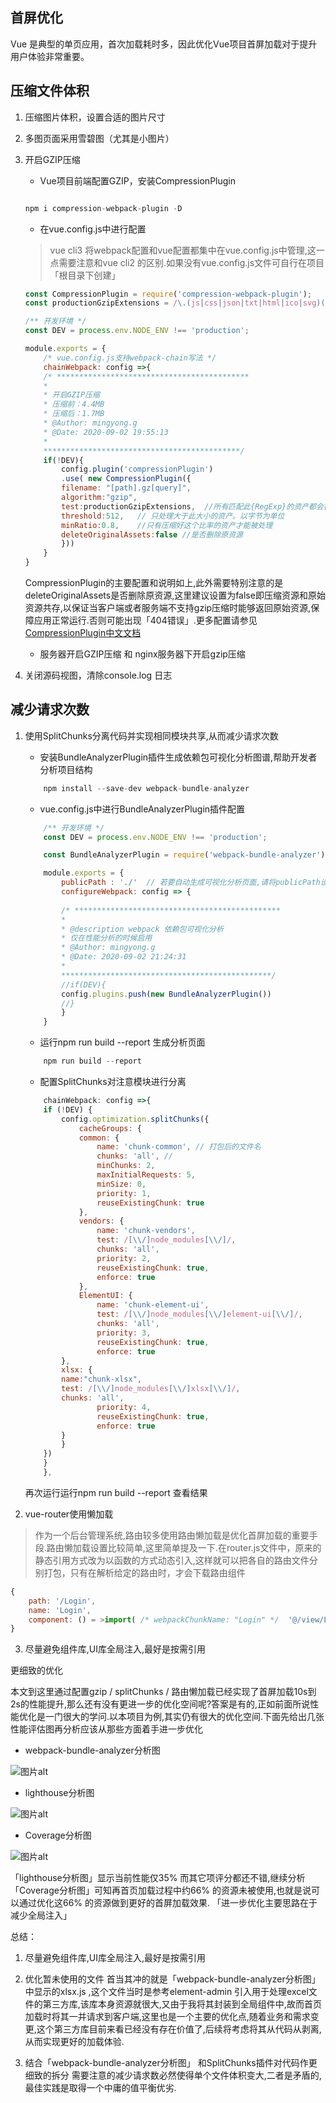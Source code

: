 ## 首屏优化

Vue 是典型的单页应用，首次加载耗时多，因此优化Vue项目首屏加载对于提升用户体验非常重要。

## 压缩文件体积

1. 压缩图片体积，设置合适的图片尺寸

2. 多图页面采用雪碧图（尤其是小图片）

3. 开启GZIP压缩

    * Vue项目前端配置GZIP，安装CompressionPlugin

    ```javascript

    npm i compression-webpack-plugin -D
    ```

    * 在vue.config.js中进行配置

    >  vue cli3 将webpack配置和vue配置都集中在vue.config.js中管理,这一点需要注意和vue cli2 的区别.如果没有vue.config.js文件可自行在项目「根目录下创建」

    ```javascript
    const CompressionPlugin = require('compression-webpack-plugin');
    const productionGzipExtensions = /\.(js|css|json|txt|html|ico|svg)(\?.*)?$/i;

    /** 开发环境 */
    const DEV = process.env.NODE_ENV !== 'production';

    module.exports = {
        /* vue.config.js支持webpack-chain写法 */
        chainWebpack: config =>{
        /* *******************************************
        *  
        * 开启GZIP压缩
        * 压缩前：4.4MB
        * 压缩后：1.7MB
        * @Author: mingyong.g
        * @Date: 2020-09-02 19:55:13
        * 
        ********************************************/
        if(!DEV){
            config.plugin('compressionPlugin')
            .use( new CompressionPlugin({
            filename: "[path].gz[query]",
            algorithm:"gzip",
            test:productionGzipExtensions,  //所有匹配此{RegExp}的资产都会被处理
            threshold:512,   // 只处理大于此大小的资产。以字节为单位
            minRatio:0.8,    //只有压缩好这个比率的资产才能被处理
            deleteOriginalAssets:false //是否删除原资源
            }))
        }
    }
    ```

    CompressionPlugin的主要配置和说明如上,此外需要特别注意的是deleteOriginalAssets是否删除原资源,这里建议设置为false即压缩资源和原始资源共存,以保证当客户端或者服务端不支持gzip压缩时能够返回原始资源,保障应用正常运行.否则可能出现「404错误」.更多配置请参见[CompressionPlugin中文文档](https://cloud.tencent.com/developer/section/1477554)

    * 服务器开启GZIP压缩 和 nginx服务器下开启gzip压缩

4. 关闭源码视图，清除console.log 日志


## 减少请求次数

1. 使用SplitChunks分离代码并实现相同模块共享,从而减少请求次数

    * 安装BundleAnalyzerPlugin插件生成依赖包可视化分析图谱,帮助开发者分析项目结构

    ```javascript
        npm install --save-dev webpack-bundle-analyzer
    ```

    * vue.config.js中进行BundleAnalyzerPlugin插件配置

    ```javascript
        /** 开发环境 */
        const DEV = process.env.NODE_ENV !== 'production';

        const BundleAnalyzerPlugin = require('webpack-bundle-analyzer').BundleAnalyzerPlugin;

        module.exports = {
            publicPath : './'  // 若要自动生成可视化分析页面,请将publicPath设置为相对路径
            configureWebpack: config => {
            
            /* **********************************************
            *
            * @description webpack 依赖包可视化分析
            * 仅在性能分析的时候启用
            * @Author: mingyong.g
            * @Date: 2020-09-02 21:24:31
            * 
            ***********************************************/
            //if(DEV){
            config.plugins.push(new BundleAnalyzerPlugin())
            //}
            }
        }
    ```

    * 运行npm run build --report 生成分析页面

    ```javascript
        npm run build --report
    ```

    * 配置SplitChunks对注意模块进行分离

    ```javascript
        chainWebpack: config =>{
        if (!DEV) {
            config.optimization.splitChunks({
                cacheGroups: {
                common: {
                    name: 'chunk-common', // 打包后的文件名
                    chunks: 'all', // 
                    minChunks: 2,
                    maxInitialRequests: 5,
                    minSize: 0,
                    priority: 1,
                    reuseExistingChunk: true
                },
                vendors: {
                    name: 'chunk-vendors',
                    test: /[\\/]node_modules[\\/]/,
                    chunks: 'all',
                    priority: 2,
                    reuseExistingChunk: true,
                    enforce: true
                },
                ElementUI: {
                    name: 'chunk-element-ui',
                    test: /[\\/]node_modules[\\/]element-ui[\\/]/,
                    chunks: 'all',
                    priority: 3,
                    reuseExistingChunk: true,
                    enforce: true
            },
            xlsx: {
            name:"chunk-xlsx",
            test: /[\\/]node_modules[\\/]xlsx[\\/]/,
            chunks: 'all',
                    priority: 4,
                    reuseExistingChunk: true,
                    enforce: true
            }
            }
        })
        }
        },
    ```

    再次运行运行npm run build --report 查看结果

2. vue-router使用懒加载

> 作为一个后台管理系统,路由较多使用路由懒加载是优化首屏加载的重要手段.路由懒加载设置比较简单,这里简单提及一下.在router.js文件中，原来的静态引用方式改为以函数的方式动态引入,这样就可以把各自的路由文件分别打包，只有在解析给定的路由时，才会下载路由组件

```javascript
{
    path: '/Login',
    name: 'Login',
    component: () = >import( /* webpackChunkName: "Login" */  '@/view/Login')
}
```

3. 尽量避免组件库,UI库全局注入,最好是按需引用

更细致的优化

本文到这里通过配置gzip / splitChunks / 路由懒加载已经实现了首屏加载10s到2s的性能提升,那么还有没有更进一步的优化空间呢?答案是有的,正如前面所说性能优化是一门很大的学问.以本项目为例,其实仍有很大的优化空间.下面先给出几张性能评估图再分析应该从那些方面着手进一步优化 

* webpack-bundle-analyzer分析图

![图片alt](../media/wp.jpg) 

* lighthouse分析图

![图片alt](../media/wp1.jpg) 

* Coverage分析图

![图片alt](../media/wp2.jpg) 

「lighthouse分析图」显示当前性能仅35% 而其它项评分都还不错,继续分析 「Coverage分析图」可知再首页加载过程中约66% 的资源未被使用,也就是说可以通过优化这66% 的资源做到更好的首屏加载效果. 「进一步优化主要思路在于减少全局注入」

总结：

1. 尽量避免组件库,UI库全局注入,最好是按需引用

2. 优化暂未使用的文件 首当其冲的就是「webpack-bundle-analyzer分析图」中显示的xlsx.js ,这个文件当时是参考element-admin 引入用于处理excel文件的第三方库,该库本身资源就很大,又由于我将其封装到全局组件中,故而首页加载时将其一并请求到客户端,这里也是一个主要的优化点,随着业务和需求变更,这个第三方库目前来看已经没有存在价值了,后续将考虑将其从代码从剥离,从而实现更好的加载体验.

3. 结合「webpack-bundle-analyzer分析图」 和SplitChunks插件对代码作更细致的拆分 需要注意的减少请求数必然使得单个文件体积变大,二者是矛盾的,最佳实践是取得一个中庸的值平衡优劣.